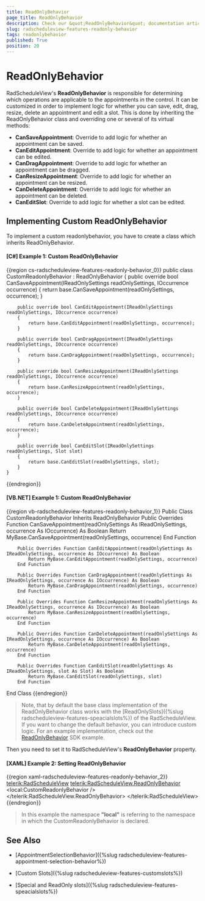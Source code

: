 ```yaml
---
title: ReadOnlyBehavior
page_title: ReadOnlyBehavior
description: Check our &quot;ReadOnlyBehavior&quot; documentation article for the RadScheduleView {{ site.framework_name }} control.
slug: radscheduleview-features-readonly-behavior
tags: readonlybehavior
published: True
position: 20
---
```


# ReadOnlyBehavior

RadScheduleView's **ReadOnlyBehavior** is responsible for determining which operations are applicable to the appointments in the control. It can be customized in order to implement logic for whether you can save, edit, drag, resize, delete an appointment and edit a slot. This is done by inheriting the ReadOnlyBehavior class and overriding one or several of its virtual methods:

  * **CanSaveAppointment**: Override to add logic for whether an appointment can be saved.
  * **CanEditAppointment**: Override to add logic for whether an appointment can be edited.
  * **CanDragAppointment**: Override to add logic for whether an appointment can be dragged.
  * **CanResizeAppointment**: Override to add logic for whether an appointment can be resized.
  * **CanDeleteAppointment**: Override to add logic for whether an appointment can be deleted.
  * **CanEditSlot**: Override to add logic for whether a slot can be edited.

## Implementing Custom ReadOnlyBehavior

To implement a custom readonlybehavior, you have to create a class which inherits ReadOnlyBehavior.

#### __[C#] Example 1: Custom ReadOnlyBehavior__

{{region cs-radscheduleview-features-readonly-behavior_0}}
    public class CustomReadonlyBehavior : ReadOnlyBehavior
    {
        public override bool CanSaveAppointment(IReadOnlySettings readOnlySettings, IOccurrence occurrence)
        {
            return base.CanSaveAppointment(readOnlySettings, occurrence);
        }

        public override bool CanEditAppointment(IReadOnlySettings readOnlySettings, IOccurrence occurrence)
        {
            return base.CanEditAppointment(readOnlySettings, occurrence);
        }

        public override bool CanDragAppointment(IReadOnlySettings readOnlySettings, IOccurrence occurrence)
        {
            return base.CanDragAppointment(readOnlySettings, occurrence);
        }

        public override bool CanResizeAppointment(IReadOnlySettings readOnlySettings, IOccurrence occurrence)
        {
            return base.CanResizeAppointment(readOnlySettings, occurrence);
        }

        public override bool CanDeleteAppointment(IReadOnlySettings readOnlySettings, IOccurrence occurrence)
        {
            return base.CanDeleteAppointment(readOnlySettings, occurrence);
        }

        public override bool CanEditSlot(IReadOnlySettings readOnlySettings, Slot slot)
        {
            return base.CanEditSlot(readOnlySettings, slot);
        }
    }
{{endregion}}

#### __[VB.NET] Example 1: Custom ReadOnlyBehavior__

{{region vb-radscheduleview-features-readonly-behavior_1}}
    Public Class CustomReadonlyBehavior
	Inherits ReadOnlyBehavior
        Public Overrides Function CanSaveAppointment(readOnlySettings As IReadOnlySettings, occurrence As IOccurrence) As Boolean
            Return MyBase.CanSaveAppointment(readOnlySettings, occurrence)
        End Function

        Public Overrides Function CanEditAppointment(readOnlySettings As IReadOnlySettings, occurrence As IOccurrence) As Boolean
            Return MyBase.CanEditAppointment(readOnlySettings, occurrence)
        End Function

        Public Overrides Function CanDragAppointment(readOnlySettings As IReadOnlySettings, occurrence As IOccurrence) As Boolean
            Return MyBase.CanDragAppointment(readOnlySettings, occurrence)
        End Function

        Public Overrides Function CanResizeAppointment(readOnlySettings As IReadOnlySettings, occurrence As IOccurrence) As Boolean
            Return MyBase.CanResizeAppointment(readOnlySettings, occurrence)
        End Function

        Public Overrides Function CanDeleteAppointment(readOnlySettings As IReadOnlySettings, occurrence As IOccurrence) As Boolean
            Return MyBase.CanDeleteAppointment(readOnlySettings, occurrence)
        End Function

        Public Overrides Function CanEditSlot(readOnlySettings As IReadOnlySettings, slot As Slot) As Boolean
            Return MyBase.CanEditSlot(readOnlySettings, slot)
        End Function
End Class
{{endregion}}

> Note, that by default the base class implementation of the ReadOnlyBehavior class works with the [ReadOnlySlots]({%slug radscheduleview-features-speacialslots%}) of the RadScheduleView. If you want to change the default behavior, you can introduce custom logic. For an example implementation, check out the [ReadOnlyBehavior](https://github.com/telerik/xaml-sdk/tree/master/ScheduleView/CustomReadOnlyBehavior) SDK example.

Then you need to set it to RadScheduleView's **ReadOnlyBehavior** property.

#### __[XAML] Example 2: Setting ReadOnlyBehavior__

{{region xaml-radscheduleview-features-readonly-behavior_2}}
    <telerik:RadScheduleView>
        <telerik:RadScheduleView.ReadOnlyBehavior>
            <local:CustomReadonlyBehavior />
        </telerik:RadScheduleView.ReadOnlyBehavior>
    </telerik:RadScheduleView>
{{endregion}}

> In this example the namespace **"local"** is referring to the namespace in which the CustomReadonlyBehavior is declared.

## See Also

 * [AppointmentSelectionBehavior]({%slug radscheduleview-features-appointment-selection-behavior%})

 * [Custom Slots]({%slug radscheduleview-features-customslots%})

 * [Special and ReadOnly slots]({%slug radscheduleview-features-speacialslots%})
